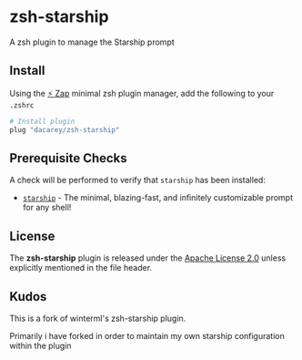 # zsh-starship
A zsh plugin to manage the Starship prompt

## Install
Using the [:zap: Zap](https://www.zapzsh.org/) minimal zsh plugin manager, add the following to your `.zshrc`

```sh
# Install plugin
plug "dacarey/zsh-starship"
```

## Prerequisite Checks
A check will be performed to verify that `starship` has been installed:

- [`starship`](https://starship.rs/) - The minimal, blazing-fast, and infinitely customizable prompt for any shell!


## License
The **zsh-starship** plugin is released under the [Apache License 2.0](https://github.com/wintermi/zsh-starship/blob/main/LICENSE) unless explicitly mentioned in the file header.

## Kudos
This is a fork of winterml's zsh-starship plugin.

Primarily i have forked in order to maintain my own starship configuration within the plugin

